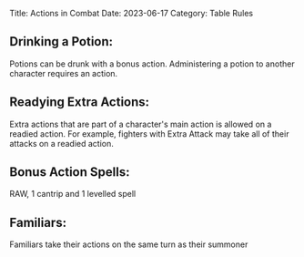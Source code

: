 Title: Actions in Combat
Date: 2023-06-17
Category: Table Rules

## Drinking a Potion:
Potions can be drunk with a bonus action. Administering a potion to another character requires an action.

## Readying Extra Actions:
Extra actions that are part of a character's main action is allowed on a readied action. For example, fighters with Extra Attack may take all of their attacks on a readied action.

## Bonus Action Spells:
RAW, 1 cantrip and 1 levelled spell

## Familiars:
Familiars take their actions on the same turn as their summoner